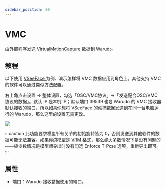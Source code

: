 ```yaml
---
sidebar_position: 80
---
```


# VMC

由外部程序发送 [VirtualMotionCapture 数据](https://protocol.vmc.info/english)到 Warudo。

## 教程

以下使用 [VSeeFace ](https://www.vseeface.icu/)为例，演示怎样将 VMC 数据应用到角色上。其他支持 VMC 的软件可以通过类似方法配置。

右上角点击设置 → 整体设置，勾选「OSC/VMC协议」->「发送配合OSC/VMC协议的数据」。默认 IP 是本机 IP；默认端口 39539 也是 Warudo 的 VMC 接收器默认接收的端口，所以如果你想将 VSeeFace 的动捕数据发送到在同一台电脑运行的 Warudo，那么这里的设置无需更改。

![](pathname:///doc-img/zh-vmc-1.webp)

:::caution
此功能要求模型所有关节的初始旋转皆为 0，否则发送到其他软件的数据可能无法兼容。如果你的模型是 [VRM 格式](https://vrm.dev/)，那么绝大多数情况下是没有问题的——极少数情况是模型师导出时没有勾选 Enforce T-Pose 选项，重新导出即可。
:::

## 属性

* 端口：Warudo 接收数据使用的端口。

